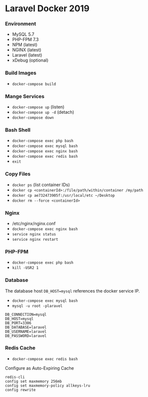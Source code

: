# Laravel Docker 2019

### Environment
- MySQL 5.7
- PHP-FPM 7.3
- NPM (latest)
- NGINX (latest)
- Laravel (latest)
- xDebug (optional)

### Build Images
- `docker-compose build`

### Mange Services
- `docker-compose up` (listen)
- `docker-compose up -d` (detach)
- `docker-compose down` 

### Bash Shell
- `docker-compose exec php bash`
- `docker-compose exec mysql bash`
- `docker-compose exec nginx bash`
- `docker-compose exec redis bash`
- `exit`

### Copy Files
- `docker ps` (list container IDs)
- `docker cp <containerId>:/file/path/within/container /my/path`
- `docker cp ae732473905f:/usr/local/etc ~/Desktop`
- `docker rm --force <containerId>`


### Nginx
- /etc/nginx/nginx.conf
- `docker-compose exec nginx bash`
- `service nginx status`
- `service nginx restart`


### PHP-FPM
- `docker-compose exec php bash`
- `kill -USR2 1`

### Database
The database host `DB_HOST=mysql` references the docker service IP.

- `docker-compose exec mysql bash`
- `mysql -u root -plaravel`

```
DB_CONNECTION=mysql
DB_HOST=mysql
DB_PORT=3306
DB_DATABASE=laravel
DB_USERNAME=laravel
DB_PASSWORD=laravel
```

### Redis Cache
- `docker-compose exec redis bash`

Configure as Auto-Expiring Cache
```
redis-cli
config set maxmemory 256mb
config set maxmemory-policy allkeys-lru
config rewrite
```
